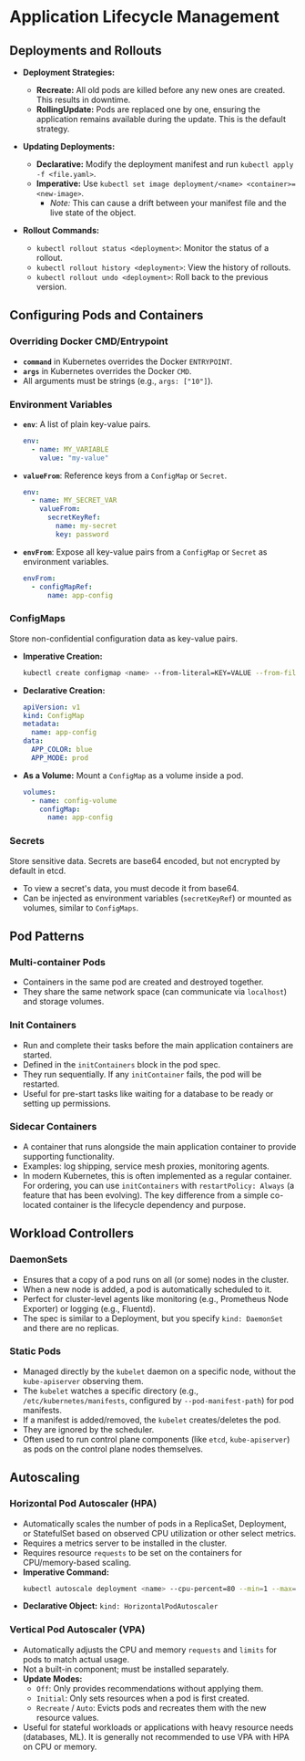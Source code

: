 # Application Lifecycle Management

## Deployments and Rollouts

*   **Deployment Strategies:**
    *   **Recreate:** All old pods are killed before any new ones are created. This results in downtime.
    *   **RollingUpdate:** Pods are replaced one by one, ensuring the application remains available during the update. This is the default strategy.

*   **Updating Deployments:**
    *   **Declarative:** Modify the deployment manifest and run `kubectl apply -f <file.yaml>`.
    *   **Imperative:** Use `kubectl set image deployment/<name> <container>=<new-image>`.
        *   *Note:* This can cause a drift between your manifest file and the live state of the object.

*   **Rollout Commands:**
    *   `kubectl rollout status <deployment>`: Monitor the status of a rollout.
    *   `kubectl rollout history <deployment>`: View the history of rollouts.
    *   `kubectl rollout undo <deployment>`: Roll back to the previous version.

## Configuring Pods and Containers

### Overriding Docker CMD/Entrypoint

*   **`command`** in Kubernetes overrides the Docker `ENTRYPOINT`.
*   **`args`** in Kubernetes overrides the Docker `CMD`.
*   All arguments must be strings (e.g., `args: ["10"]`).

### Environment Variables

*   **`env`**: A list of plain key-value pairs.
    ```yaml
    env:
      - name: MY_VARIABLE
        value: "my-value"
    ```
*   **`valueFrom`**: Reference keys from a `ConfigMap` or `Secret`.
    ```yaml
    env:
      - name: MY_SECRET_VAR
        valueFrom:
          secretKeyRef:
            name: my-secret
            key: password
    ```
*   **`envFrom`**: Expose all key-value pairs from a `ConfigMap` or `Secret` as environment variables.
    ```yaml
    envFrom:
      - configMapRef:
          name: app-config
    ```

### ConfigMaps

Store non-confidential configuration data as key-value pairs.

*   **Imperative Creation:**
    ```bash
    kubectl create configmap <name> --from-literal=KEY=VALUE --from-file=path/to/file
    ```
*   **Declarative Creation:**
    ```yaml
    apiVersion: v1
    kind: ConfigMap
    metadata:
      name: app-config
    data:
      APP_COLOR: blue
      APP_MODE: prod
    ```
*   **As a Volume:** Mount a `ConfigMap` as a volume inside a pod.
    ```yaml
    volumes:
      - name: config-volume
        configMap:
          name: app-config
    ```

### Secrets

Store sensitive data. Secrets are base64 encoded, but not encrypted by default in etcd.

*   To view a secret's data, you must decode it from base64.
*   Can be injected as environment variables (`secretKeyRef`) or mounted as volumes, similar to `ConfigMaps`.

## Pod Patterns

### Multi-container Pods

*   Containers in the same pod are created and destroyed together.
*   They share the same network space (can communicate via `localhost`) and storage volumes.

### Init Containers

*   Run and complete their tasks before the main application containers are started.
*   Defined in the `initContainers` block in the pod spec.
*   They run sequentially. If any `initContainer` fails, the pod will be restarted.
*   Useful for pre-start tasks like waiting for a database to be ready or setting up permissions.

### Sidecar Containers

*   A container that runs alongside the main application container to provide supporting functionality.
*   Examples: log shipping, service mesh proxies, monitoring agents.
*   In modern Kubernetes, this is often implemented as a regular container. For ordering, you can use `initContainers` with `restartPolicy: Always` (a feature that has been evolving). The key difference from a simple co-located container is the lifecycle dependency and purpose.

## Workload Controllers

### DaemonSets

*   Ensures that a copy of a pod runs on all (or some) nodes in the cluster.
*   When a new node is added, a pod is automatically scheduled to it.
*   Perfect for cluster-level agents like monitoring (e.g., Prometheus Node Exporter) or logging (e.g., Fluentd).
*   The spec is similar to a Deployment, but you specify `kind: DaemonSet` and there are no replicas.

### Static Pods

*   Managed directly by the `kubelet` daemon on a specific node, without the `kube-apiserver` observing them.
*   The `kubelet` watches a specific directory (e.g., `/etc/kubernetes/manifests`, configured by `--pod-manifest-path`) for pod manifests.
*   If a manifest is added/removed, the `kubelet` creates/deletes the pod.
*   They are ignored by the scheduler.
*   Often used to run control plane components (like `etcd`, `kube-apiserver`) as pods on the control plane nodes themselves.

## Autoscaling

### Horizontal Pod Autoscaler (HPA)

*   Automatically scales the number of pods in a ReplicaSet, Deployment, or StatefulSet based on observed CPU utilization or other select metrics.
*   Requires a metrics server to be installed in the cluster.
*   Requires resource `requests` to be set on the containers for CPU/memory-based scaling.
*   **Imperative Command:**
    ```bash
    kubectl autoscale deployment <name> --cpu-percent=80 --min=1 --max=10
    ```
*   **Declarative Object:** `kind: HorizontalPodAutoscaler`

### Vertical Pod Autoscaler (VPA)

*   Automatically adjusts the CPU and memory `requests` and `limits` for pods to match actual usage.
*   Not a built-in component; must be installed separately.
*   **Update Modes:**
    *   `Off`: Only provides recommendations without applying them.
    *   `Initial`: Only sets resources when a pod is first created.
    *   `Recreate` / `Auto`: Evicts pods and recreates them with the new resource values.
*   Useful for stateful workloads or applications with heavy resource needs (databases, ML). It is generally not recommended to use VPA with HPA on CPU or memory.
